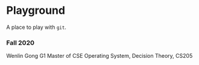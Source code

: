 # Playground

A place to play with `git`.

### Fall 2020
Wenlin Gong
G1 Master of CSE
Operating System, Decision Theory, CS205
